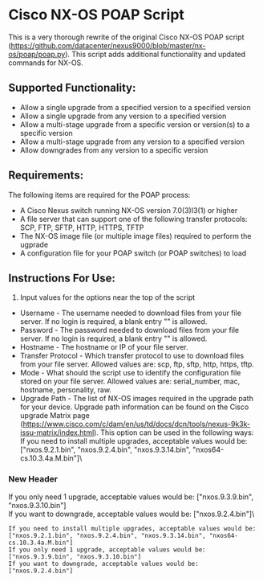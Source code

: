 # Cisco NX-OS POAP Script
This is a very thorough rewrite of the original Cisco NX-OS POAP script (https://github.com/datacenter/nexus9000/blob/master/nx-os/poap/poap.py).
This script adds additional functionality and updated commands for NX-OS.

## Supported Functionality:
- Allow a single upgrade from a specified version to a specified version
- Allow a single upgrade from any version to a specified version
- Allow a multi-stage upgrade from a specific version or version(s) to a specific version
- Allow a multi-stage upgrade from any version to a specified version
- Allow downgrades from any version to a specific version

## Requirements:
The following items are required for the POAP process:
- A Cisco Nexus switch running NX-OS version 7.0(3)I3(1) or higher
- A file server that can support one of the following transfer protocols: SCP, FTP, SFTP, HTTP, HTTPS, TFTP
- The NX-OS image file (or multiple image files) required to perform the ugprade
- A configuration file for your POAP switch (or POAP switches) to load

## Instructions For Use:
1. Input values for the options near the top of the script
* Username - The username needed to download files from your file server. If no login is required, a blank entry "" is allowed.
* Password - The password needed to download files from your file server. If no login is required, a blank entry "" is allowed.
* Hostname - The hostname or IP of your file server.
* Transfer Protocol - Which transfer protocol to use to download files from your file server. Allowed values are: scp, ftp, sftp, http, https, tftp.
* Mode - What should the script use to identify the configuration file stored on your file server. Allowed values are: serial_number, mac, hostname, personality, raw.
* Upgrade Path - The list of NX-OS images required in the upgrade path for your device. Upgrade path information can be found on the Cisco upgrade Matrix page (https://www.cisco.com/c/dam/en/us/td/docs/dcn/tools/nexus-9k3k-issu-matrix/index.html). This option can be used in the following ways:\
If you need to install multiple upgrades, acceptable values would be: ["nxos.9.2.1.bin", "nxos.9.2.4.bin", "nxos.9.3.14.bin", "nxos64-cs.10.3.4a.M.bin"]\
### New Header
If you only need 1 upgrade, acceptable values would be: ["nxos.9.3.9.bin", "nxos.9.3.10.bin"]\
If you want to downgrade, acceptable values would be: ["nxos.9.2.4.bin"]\
```
If you need to install multiple upgrades, acceptable values would be: ["nxos.9.2.1.bin", "nxos.9.2.4.bin", "nxos.9.3.14.bin", "nxos64-cs.10.3.4a.M.bin"]
If you only need 1 upgrade, acceptable values would be: ["nxos.9.3.9.bin", "nxos.9.3.10.bin"]
If you want to downgrade, acceptable values would be: ["nxos.9.2.4.bin"]
```